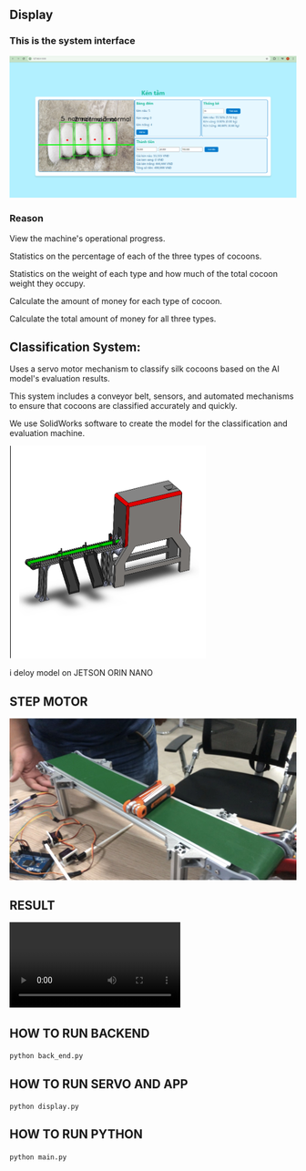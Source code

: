 <h2>Display</h2>

<h3>This is the system interface</h3>

<img src="images/img.png" alt="System Image">

<h3>Reason</h3>

View the machine's operational progress.

Statistics on the percentage of each of the three types of cocoons.

Statistics on the weight of each type and how much of the total cocoon weight they occupy.

Calculate the amount of money for each type of cocoon.

Calculate the total amount of money for all three types.

<h2>Classification System:</h2>

Uses a servo motor mechanism to classify silk cocoons based on the AI model's evaluation results. 

This system includes a conveyor belt, sensors, and automated mechanisms to ensure that cocoons are classified accurately and quickly.

We use SolidWorks software to create the model for the classification and evaluation machine.

<img src="images/img1.png" alt="System Image">

i deloy model on JETSON ORIN NANO

<h2>STEP MOTOR</h2>

<img src="images\dongco.jpg" alt="System Image">

<h2>RESULT</h2>

<!DOCTYPE html>
<html lang="vi">
<head>
    <meta charset="UTF-8">
    <meta name="viewport" content="width=device-width, initial-scale=1.0">
    <title>Nhúng Video</title>
    <link rel="stylesheet" href="styles.css">
</head>
<body>
    <div class="video-container">
        <video controls>
            <source src="kq.mp4" type="video/mp4">
            Trình duyệt của bạn không hỗ trợ video.
        </video>
    </div>
</body>
</html>


<h2>HOW TO RUN BACKEND</h2>

```python back_end.py```

<h2>HOW TO RUN SERVO AND APP</h2>

```python display.py```

<h2>HOW TO RUN PYTHON</h2>

```python main.py```
